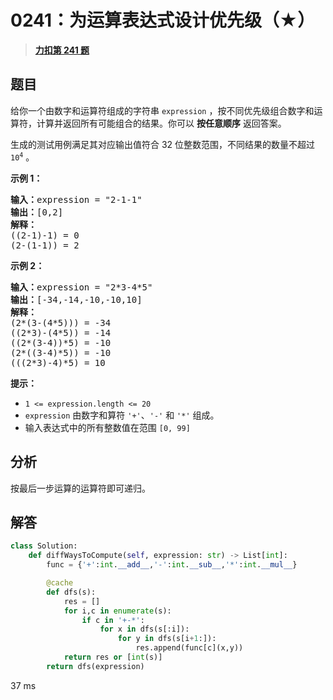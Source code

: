 # 0241：为运算表达式设计优先级（★）


> <u>**[力扣第 241 题](https://leetcode.cn/problems/different-ways-to-add-parentheses/)**</u>

## 题目

<p>给你一个由数字和运算符组成的字符串 <code>expression</code> ，按不同优先级组合数字和运算符，计算并返回所有可能组合的结果。你可以 <strong>按任意顺序</strong> 返回答案。</p>

<p>生成的测试用例满足其对应输出值符合 32 位整数范围，不同结果的数量不超过 <code>10<sup>4</sup></code> 。</p>



<p><strong>示例 1：</strong></p>

<pre>
<strong>输入：</strong>expression = "2-1-1"
<strong>输出：</strong>[0,2]
<strong>解释：</strong>
((2-1)-1) = 0
(2-(1-1)) = 2
</pre>

<p><strong>示例 2：</strong></p>

<pre>
<strong>输入：</strong>expression = "2*3-4*5"
<strong>输出：</strong>[-34,-14,-10,-10,10]
<strong>解释：</strong>
(2*(3-(4*5))) = -34
((2*3)-(4*5)) = -14
((2*(3-4))*5) = -10
(2*((3-4)*5)) = -10
(((2*3)-4)*5) = 10
</pre>



<p><strong>提示：</strong></p>

<ul>
<li><code>1 &lt;= expression.length &lt;= 20</code></li>
<li><code>expression</code> 由数字和算符 <code>'+'</code>、<code>'-'</code> 和 <code>'*'</code> 组成。</li>
<li>输入表达式中的所有整数值在范围 <code>[0, 99]</code> </li>
</ul>


## 分析

按最后一步运算的运算符即可递归。

## 解答

```python
class Solution:
    def diffWaysToCompute(self, expression: str) -> List[int]:
        func = {'+':int.__add__,'-':int.__sub__,'*':int.__mul__}

        @cache
        def dfs(s):
            res = []
            for i,c in enumerate(s):
                if c in '+-*':
                    for x in dfs(s[:i]):
                        for y in dfs(s[i+1:]):
                            res.append(func[c](x,y))
            return res or [int(s)]
        return dfs(expression)
```
37 ms
